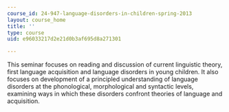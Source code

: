 ```yaml
---
course_id: 24-947-language-disorders-in-children-spring-2013
layout: course_home
title: ''
type: course
uid: e96033217d2e21d0b3af695d8a271301

---
```

This seminar focuses on reading and discussion of current linguistic theory, first language acquisition and language disorders in young children. It also focuses on development of a principled understanding of language disorders at the phonological, morphological and syntactic levels, examining ways in which these disorders confront theories of language and acquisition.
